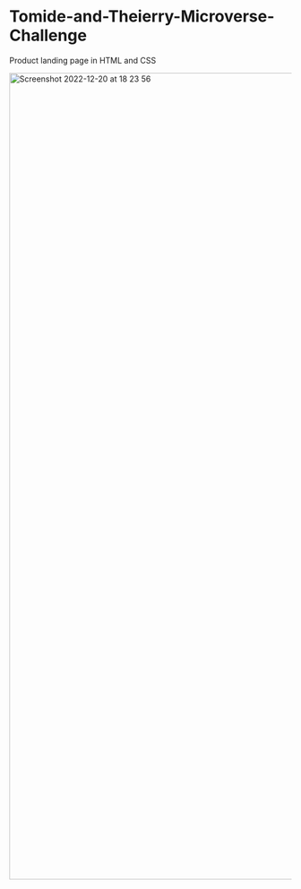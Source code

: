# Tomide-and-Theierry-Microverse-Challenge

Product landing page in HTML and CSS


<img width="1440" alt="Screenshot 2022-12-20 at 18 23 56" src="https://user-images.githubusercontent.com/55337742/208728328-2aae3bda-d2ca-4d3b-ac5f-5961708de717.png">
